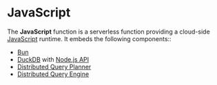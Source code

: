 # JavaScript

The **JavaScript** function is a serverless function providing a cloud-side [JavaScript](https://developer.mozilla.org/en-US/docs/Web/JavaScript) runtime. It embeds the following components::

- [Bun](https://bun.sh/)
- [DuckDB](https://duckdb.org/) with [Node.js API](https://duckdb.org/docs/api/nodejs/overview.html)
- [Distributed Query Planner](../../docs/Query%20Planner.md)
- [Distributed Query Engine](../../docs/Query%20Engine.md)
